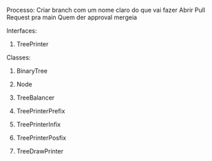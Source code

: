 Processo:
Criar branch com um nome claro do que vai fazer
Abrir Pull Request pra main
Quem der approval mergeia

Interfaces:
1. TreePrinter

Classes:
1. BinaryTree
1. Node
1. TreeBalancer
1. TreePrinterPrefix
1. TreePrinterInfix
1. TreePrinterPosfix



1. TreeDrawPrinter

